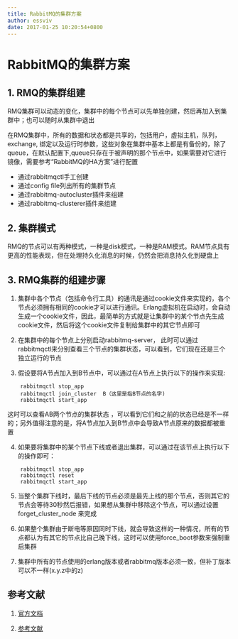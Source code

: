 ```yaml
---
title: RabbitMQ的集群方案
author: essviv
date: 2017-01-25 10:20:54+0800
---
```


# RabbitMQ的集群方案

## 1. RMQ的集群组建
RMQ集群可以动态的变化，集群中的每个节点可以先单独创建，然后再加入到集群中；也可以随时从集群中退出

在RMQ集群中，所有的数据和状态都是共享的，包括用户，虚拟主机，队列，exchange, 绑定以及运行时参数，这些对象在集群中基本上都是有备份的，除了queue，在默认配置下,queue只存在于被声明的那个节点中，如果需要对它进行镜像，需要参考“RabbitMQ的HA方案”进行配置

* 通过rabbitmqctl手工创建
* 通过config file列出所有的集群节点
* 通过rabbitmq-autocluster插件来组建
* 通过rabbitmq-clusterer插件来组建

## 2. 集群模式
RMQ的节点可以有两种模式，一种是disk模式，一种是RAM模式。RAM节点具有更高的性能表现，但在处理持久化消息的时候，仍然会把消息持久化到硬盘上

## 3. RMQ集群的组建步骤 
1. 集群中各个节点（包括命令行工具）的通讯是通过cookie文件来实现的，各个节点必须拥有相同的cookie才可以进行通讯。Erlang虚拟机在启动时，会自动生成一个cookie文件，因此，最简单的方式就是让集群中的某个节点先生成cookie文件，然后将这个cookie文件复制给集群中的其它节点即可

2. 在集群中的每个节点上分别启动rabbitmq-server， 此时可以通过rabbitmqctl来分别查看三个节点的集群状态，可以看到，它们现在还是三个独立运行的节点

3. 假设要将A节点加入到B节点中，可以通过在A节点上执行以下的操作来实现: 
````
    rabbitmqctl stop_app
    rabbitmqctl join_cluster  B（这里是指B节点的名字)
    rabbitmqctl start_app
````
这时可以查看AB两个节点的集群状态 ，可以看到它们和之前的状态已经是不一样的；另外值得注意的是，将A节点加入到B节点中会导致A节点原来的数据都被重置

4. 如果要将集群中的某个节点下线或者退出集群，可以通过在该节点上执行以下的操作即可： 
````
    rabbitmqctl stop_app
    rabbitmqctl reset
    rabbitmqctl start_app
````
5. 当整个集群下线时，最后下线的节点必须是最先上线的那个节点，否则其它的节点会等待30秒然后报错，如果想从集群中移除这个节点，可以通过设置forget_cluster_node 来完成

6. 如果整个集群由于断电等原因同时下线，就会导致这样的一种情况，所有的节点都认为有其它的节点比自己晚下线，这时可以使用force_boot参数来强制重启集群

7. 集群中所有的节点使用的erlang版本或者rabbitmq版本必须一致，但补丁版本可以不一样(x.y.z中的z)

## 参考文献
1. [官方文档](https://www.rabbitmq.com/clustering.html)

2. [参考文献](http://88250.b3log.org/rabbitmq-clustering-ha)